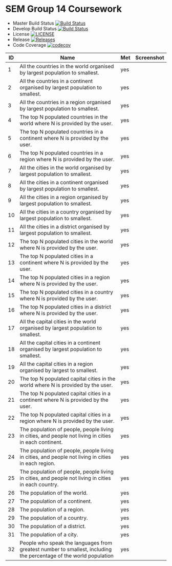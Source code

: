 # SEM Group 14 Coursework
- Master Build Status  [![Build Status](https://travis-ci.com/JackCameron45/group14-sem-coursework.svg?branch=master)](https://travis-ci.com/JackCameron45/group14-sem-coursework)
- Develop Build Status [![Build Status](https://travis-ci.com/JackCameron45/group14-sem-coursework.svg?branch=develop)](https://travis-ci.com/JackCameron45/group14-sem-coursework)
- License [![LICENSE](https://img.shields.io/github/license/JackCameron45/group14-sem-coursework.svg?style=flat-square)](https://github.com/JackCameron45/group14-sem-coursework/blob/master/LICENSE)
- Release [![Releases](https://img.shields.io/github/release/JackCameron45/group14-sem-coursework/all.svg?style=flat-square)](https://github.com/JackCameron45/group14-sem-coursework/releases)
- Code Coverage [![codecov](https://codecov.io/gh/MichalBoduch/group14-sem-coursework/branch/master/graph/badge.svg?token=FJY87HH1NA)](https://codecov.io/gh/MichalBoduch/group14-sem-coursework)

| ID  | Name                                                                                                              | Met | Screenshot |
| --- | ----------------------------------------------------------------------------------------------------------------- | --- | ---------- |
|  1  | All the countries in the world organised by largest population to smallest.                                       | yes |            |
|  2  | All the countries in a continent organised by largest population to smallest.                                     | yes |            |
|  3  | All the countries in a region organised by largest population to smallest.                                        | yes |            |
|  4  | The top N populated countries in the world where N is provided by the user.                                       | yes |            |
|  5  | The top N populated countries in a continent where N is provided by the user.                                     | yes |            |
|  6  | The top N populated countries in a region where N is provided by the user.                                        | yes |            |
|  7  | All the cities in the world organised by largest population to smallest.                                          | yes |            |
|  8  | All the cities in a continent organised by largest population to smallest.                                        | yes |            |
|  9  | All the cities in a region organised by largest population to smallest.                                           | yes |            |
|  10 | All the cities in a country organised by largest population to smallest.                                          | yes |            |
|  11 | All the cities in a district organised by largest population to smallest.                                         | yes |            |
|  12 | The top N populated cities in the world where N is provided by the user.                                          | yes |            |
|  13 | The top N populated cities in a continent where N is provided by the user.                                        | yes |            |
|  14 | The top N populated cities in a region where N is provided by the user.                                           | yes |            |
|  15 | The top N populated cities in a country where N is provided by the user.                                          | yes |            |
|  16 | The top N populated cities in a district where N is provided by the user.                                         | yes |            |
|  17 | All the capital cities in the world organised by largest population to smallest.                                  | yes |            |
|  18 | All the capital cities in a continent organised by largest population to smallest.                                | yes |            |
|  19 | All the capital cities in a region organised by largest to smallest.                                              | yes |            |
|  20 | The top N populated capital cities in the world where N is provided by the user.                                  | yes |            |
|  21 | The top N populated capital cities in a continent where N is provided by the user.                                | yes |            |
|  22 | The top N populated capital cities in a region where N is provided by the user.                                   | yes |            |
|  23 | The population of people, people living in cities, and people not living in cities in each continent.             | yes |            |
|  24 | The population of people, people living in cities, and people not living in cities in each region.                | yes |            |
|  25 | The population of people, people living in cities, and people not living in cities in each country.               | yes |            |
|  26 | The population of the world.                                                                                      | yes |            |
|  27 | The population of a continent.                                                                                    | yes |            |
|  28 | The population of a region.                                                                                       | yes |            |
|  29 | The population of a country.                                                                                      | yes |            |
|  30 | The population of a district.                                                                                     | yes |            |
|  31 | The population of a city.                                                                                         | yes |            |
|  32 | People who speak the languages from greatest number to smallest, including the percentage of the world population | yes |            |
